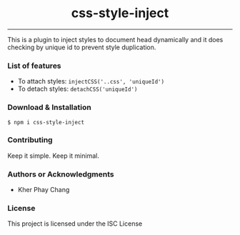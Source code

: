 <h1 align="center"> css-style-inject </h1>

<hr/>

<p> 
    This is a plugin to inject styles to document head dynamically and it does checking by unique id to prevent style duplication.
</p>

<h3> List of features </h3>

<ul>
  <li>To attach styles: <code>injectCSS('..css', 'uniqueId')</code></li>
  <li>To detach styles: <code>detachCSS('uniqueId')</code></li>
</ul>

<h3> Download & Installation </h3>

```shell
$ npm i css-style-inject
```
<h3>Contributing</h3>
Keep it simple. Keep it minimal.

<h3>Authors or Acknowledgments</h3>
<ul>
  <li>Kher Phay Chang</li>
</ul>

<h3>License</h3>

This project is licensed under the ISC License